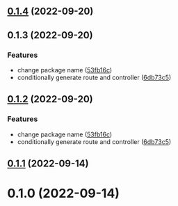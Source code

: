 ## [0.1.4](https://github.com/shotero/gen-api/compare/v0.1.3...v0.1.4) (2022-09-20)



## 0.1.3 (2022-09-20)


### Features

* change package name ([53fb16c](https://github.com/shotero/gen-api/commit/53fb16c67b37e489a1934f32cba0ad4e0bc94a99))
* conditionally generate route and controller ([6db73c5](https://github.com/shotero/gen-api/commit/6db73c508b8c654134fb1eabc3612f33064172fd))



## [0.1.2](https://github.com/shotero/gen-model/compare/v0.1.1...v0.1.2) (2022-09-20)


### Features

* change package name ([53fb16c](https://github.com/shotero/gen-model/commit/53fb16c67b37e489a1934f32cba0ad4e0bc94a99))
* conditionally generate route and controller ([6db73c5](https://github.com/shotero/gen-model/commit/6db73c508b8c654134fb1eabc3612f33064172fd))



## [0.1.1](https://github.com/shotero/gen-model/compare/v0.1.0...v0.1.1) (2022-09-14)



# 0.1.0 (2022-09-14)



